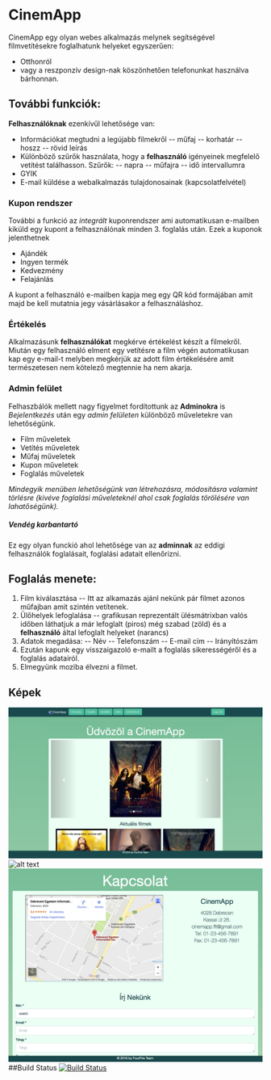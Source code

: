 # CinemApp
CinemApp egy olyan webes alkalmazás melynek segítségével filmvetítésekre foglalhatunk helyeket egyszerűen:
- Otthonról
- vagy a reszponzív design-nak köszönhetően telefonunkat használva bárhonnan.

## További funkciók:
**Felhasználóknak** ezenkívűl lehetősége van:
- Információkat megtudni a legújabb filmekről
-- műfaj
-- korhatár
-- hoszz
-- rövid leírás
- Különböző szűrők használata, hogy a **felhasználó** igényeinek megfelelő vetítést találhasson. Szűrők:
-- napra
-- műfajra
-- idő intervallumra
- GYIK
- E-mail küldése a webalkalmazás tulajdonosainak (kapcsolatfelvétel)
### Kupon rendszer
További a funkció az *integrált* kuponrendszer ami automatikusan e-mailben kiküld egy kupont a felhasználónak minden 3. foglalás után. Ezek a kuponok jelenthetnek
- Ajándék
- Ingyen termék
- Kedvezmény
- Felajánlás

A kupont a felhasználó e-mailben kapja meg egy QR kód formájában amit majd be kell mutatnia jegy vásárlásakor a felhasználáshoz.
### Értékelés
Alkalmazásunk **felhasználókat** megkérve értékelést készít a filmekről. Miután egy felhasználó elment egy vetítésre a film végén automatikusan kap egy e-mail-t melyben megkérjük az adott film értékelésére amit természetesen nem kötelező megtennie ha nem akarja.
### Admin felület
Felhaszbálók mellett nagy figyelmet fordítottunk az **Adminokra** is
*Bejelentkezés* után egy *admin felületen* különböző műveletekre van lehetőségünk.
- Film műveletek
- Vetítés műveletek
- Műfaj műveletek
- Kupon műveletek
- Foglalás műveletek 

*Mindegyik menüben lehetőségünk van létrehozásra, módosításra valamint törlésre (kivéve foglalási műveleteknél ahol csak foglalás törölésére van lahatőségünk).*
##### Vendég karbantartó
Ez egy olyan funckió ahol lehetősége van az **adminnak** az eddigi felhasználók foglalásait, foglalási adatait ellenőrizni.
## Foglalás menete:
1. Film kiválasztása
-- Itt az alkamazás ajánl nekünk pár filmet azonos műfajban amit szintén vetítenek.
2. Ülőhelyek lefoglalása
-- grafikusan reprezentált ülésmátrixban valós időben láthatjuk a már lefoglalt (piros) még szabad (zöld) és a **felhasználó** által lefoglalt helyeket (narancs)
3. Adatok megadása:
-- Név
-- Telefonszám
-- E-mail cím
-- Irányítószám
4. Ezután kapunk egy visszaigazoló e-mailt a foglalás sikerességéről és a foglalás adatairól.
5. Elmegyünk moziba élvezni a filmet.
## Képek
![alt text](documentation/readme_pictures/index.png?raw=true "Főoldal")
![alt text](documentation/readme_pictures/bookin.png?raw=true "Helyfoglalás")
![alt text](documentation/readme_pictures/contact.png?raw=true "Kapcsolat")
##Build Status
[![Build Status](https://travis-ci.org/RFT-4th-team/cinemApp.svg?branch=master)](https://travis-ci.org/RFT-4th-team/cinemApp)
